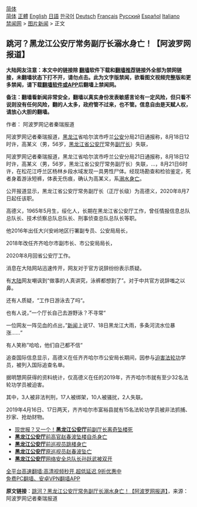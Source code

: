  <!-- 面包屑导航 --> <div class="breadcrumb"><!-- GTranslate: https://gtranslate.io/ -->  <div class="switcher notranslate">  <div class="selected">  <a href="#" onclick="return false;"> 简体</a>  </div>  <div class="option">  <a href="https://www.bannedbook.org" onclick="doGTranslate('zh-CN|zh-CN');jQuery('div.switcher div.selected a').html(jQuery(this).html());return false;" title="简体中文" class="nturl selected"> 简体</a>  <a href="https://www.bannedbook.org/zh-tw/" onclick="doGTranslate('zh-CN|zh-TW');jQuery('div.switcher div.selected a').html(jQuery(this).html());return false;" title="繁體中文" class="nturl"> 正體</a>  <a href="https://www.bannedbook.org/en/" onclick="doGTranslate('zh-CN|en');jQuery('div.switcher div.selected a').html(jQuery(this).html());return false;" title="English" class="nturl"> English</a>  <a href="https://www.bannedbook.org/ja/" onclick="doGTranslate('zh-CN|ja');jQuery('div.switcher div.selected a').html(jQuery(this).html());return false;" title="日本語" class="nturl"> 日語</a>  <a href="https://www.bannedbook.org/ko/" onclick="doGTranslate('zh-CN|ko');jQuery('div.switcher div.selected a').html(jQuery(this).html());return false;" title="한국어" class="nturl"> 한국어</a>  <a href="https://www.bannedbook.org/de/" onclick="doGTranslate('zh-CN|de');jQuery('div.switcher div.selected a').html(jQuery(this).html());return false;" title="Deutsch" class="nturl"> Deutsch</a>  <a href="https://www.bannedbook.org/fr/" onclick="doGTranslate('zh-CN|fr');jQuery('div.switcher div.selected a').html(jQuery(this).html());return false;" title="Français" class="nturl"> Français</a>  <a href="https://www.bannedbook.org/ru/" onclick="doGTranslate('zh-CN|ru');jQuery('div.switcher div.selected a').html(jQuery(this).html());return false;" title="Русский" class="nturl"> Русский</a>  <a href="https://www.bannedbook.org/es/" onclick="doGTranslate('zh-CN|es');jQuery('div.switcher div.selected a').html(jQuery(this).html());return false;" title="Español" class="nturl"> Español</a>  <a href="https://www.bannedbook.org/it/" onclick="doGTranslate('zh-CN|it');jQuery('div.switcher div.selected a').html(jQuery(this).html());return false;" title="Italiano" class="nturl"> Italiano</a>  </div>  </div>      <div class='breadcrumb-sub'><!-- Breadcrumb NavXT 6.3.0 --> <a href="https://www.bannedbook.org/" class="home">禁闻网</a> &gt; <a href="https://www.bannedbook.org/bnews/topimagenews/" class="category">图片新闻</a> &gt; 正文</div></div><h2>跳河？黑龙江公安厅常务副厅长溺水身亡！【阿波罗网报道】</h2> <p class="notice"><b>大陆网友注意：本文中的链接除 <a href="https://github.com/bannedbook/fanqiang" >翻墙</a>软件下载和<a href="https://github.com/killgcd/justmysocks/blob/master/README.md">翻墙推荐</a>链接外全部为禁网链接，未翻墙状态下打不开，请勿点击。此为文字版禁闻，欲看图文视频完整版和更多禁闻，请下载<a href="https://github.com/bannedbook/fanqiang">翻墙软件或APP</a>后翻墙上禁闻网。</p><p>备注：翻墙看新闻非常安全，翻墙以真实身份发表敏感言论有一定风险，但只看不说则没有任何风险，翻的人太多，政府管不过来，也不管。信息自由是天赋人权，请放心大胆的翻墙。</b></p>  <div class="entry"> <p>作者： 阿波罗网记者秦瑞报道</p> <p id="summary">阿波罗网记者秦瑞报道，<a href="https://www.bannedbook.org/bnews/tag/%e9%bb%91%e9%be%99%e6%b1%9f/" class="st_tag internal_tag" rel="tag" title="标签 黑龙江 下的日志">黑龙江</a>省哈尔滨市呼兰<a href="https://www.bannedbook.org/bnews/tag/%e5%85%ac%e5%ae%89/" class="st_tag internal_tag" rel="tag" title="标签 公安 下的日志">公安</a>分局21日通报称，8月18日12时许，高某义（男，56岁，<a href="https://www.bannedbook.org/bnews/tag/%E9%BB%91%E9%BE%99%E6%B1%9F%E7%9C%81/" class="st_tag internal_tag" rel="tag" title="标签 黑龙江省 下的日志">黑龙江省</a><a href="https://www.bannedbook.org/bnews/tag/%E5%85%AC%E5%AE%89%E5%8E%85/" class="st_tag internal_tag" rel="tag" title="标签 公安厅 下的日志">公安厅</a>常务<a href="https://www.bannedbook.org/bnews/tag/%E5%89%AF%E5%8E%85%E9%95%BF/" class="st_tag internal_tag" rel="tag" title="标签 副厅长 下的日志">副厅长</a>）失联，</p> <p>阿波罗网记者秦瑞报道，黑龙江省哈尔滨市呼兰公安分局21日通报称，8月18日12时许，高某义（男，56岁，黑龙江省公安厅常务副厅长）失联，&#8230;，8月21日6时许，在松花江呼兰区杨林乡段水域发现一具男性尸体。经现场勘查和检验鉴定，死者身着游泳短裤，体表无伤痕，确认为高某义，系<a href="https://www.bannedbook.org/bnews/tag/%E6%BA%BA%E6%B0%B4/" class="st_tag internal_tag" rel="tag" title="标签 溺水 下的日志">溺水</a><a href="https://www.bannedbook.org/bnews/tag/%E8%BA%AB%E4%BA%A1/" class="st_tag internal_tag" rel="tag" title="标签 身亡 下的日志">身亡</a>。</p> <p>公开报道显示，黑龙江省公安厅常务副厅长（正厅长级）为高德义，2020年8月7日起任该职。</p> <p>高德义，1965年5月生，绥化人，长期在黑龙江省公安厅工作，曾任情报信息总队总队长、技术侦察总队总队长、刑事侦查总队总队长等职。</p>  <p>他2016年出任大兴安岭地区行署副专员、公安局局长，</p> <p>2018年改任齐齐哈尔市副市长、市公安局局长，</p> <p>2020年8月回省公安厅工作。</p> <p>消息在大陆网站迅速传开，网友对于官方说辞纷纷表示质疑。</p> <p>有<span class='wp_keywordlink_affiliate'><a href="https://www.bannedbook.org/" title="大陆" target="_blank">大陆</a></span>网友嘲讽到“做事的人真讲究，泳裤都想到了”。对于中共官方说辞嗤之以鼻。</p>  <p>还有人质疑，“工作日游泳去了吗“。</p> <p>也有人说，”一个厅长自己去游野泳？不寻常“</p> <p>一位网友一阵见血的点出，”<span class='wp_keywordlink_affiliate'><a href="https://www.bannedbook.org/" title="新闻">新闻</a></span>上说17、18日黑龙江大雨，多条河流水位暴涨……“</p> <p>有人笑称”哈哈，他们自己都不信“</p> <p>追查国际信息显示，高德义在任齐齐哈尔市公安局长期间，因参与<span class='wp_keywordlink'><a href="https://www.bannedbook.org/forum11/topic278.html" title="评江泽民与中共相互利用迫害法轮功" target="_blank">迫害法轮功</a></span>学员，被列入国际追查名单。</p>  <p>据明慧网获得的资料统计，仅高德义在任的2019年，齐齐哈尔市就有至少32名法轮功学员被迫害。</p> <p>其中，3人被非法判刑，17人被绑架，10人被骚扰，2人失联。</p> <p>2019年4月16日、17日两天，齐齐哈尔市富裕县就有15名法轮功学员被非法抓捕、抄家、抢劫财物。</p> <ul class='op-related-articles' title='相关阅读'> <li><a href='https://www.bannedbook.org/bnews/cbnews/20191203/1234188.html' target='_blank'>现世报？又一个！<b>黑龙江公安厅</b>前副厅长离奇坠楼死</a></li> <li><a href='https://www.bannedbook.org/bnews/cbnews/20191124/1228845.html' target='_blank'><b>黑龙江公安厅</b>前高官赵春波坠楼自杀身亡</a></li> <li><a href='https://www.bannedbook.org/bnews/headline/20191124/1228692.html' target='_blank'><b>黑龙江公安厅</b>前巡视员跳楼身亡</a></li> <li><a href='https://www.bannedbook.org/bnews/baitai/20191123/1228525.html' target='_blank'><b>黑龙江公安厅</b>原巡视员赵春波坠亡</a></li> <li><a href='https://www.bannedbook.org/bnews/cbnews/20191025/1212611.html' target='_blank'><b>黑龙江公安厅</b>网络安全总队长孙跃武被双开</a></li> </ul> <p class="texttj"> <a href="https://github.com/bannedbook/fanqiang/wiki/V2ray%E6%9C%BA%E5%9C%BA" target="_blank">全平台高速翻墙:高清视频秒开,超低延迟,9折优惠中</a><br/> <a href="https://github.com/bannedbook/fanqiang/wiki/%E7%A6%81%E9%97%BB%E7%BD%91%E5%AE%89%E5%8D%93%E7%BF%BB%E5%A2%99%E6%96%B0%E9%97%BBAPP" target="_blank">免费PC翻墙、安卓VPN翻墙APP</a></p><p> <b>原文链接</b>：<a class="src_link" href="https://www.aboluowang.com/2021/0822/1636236.html" target="_blank">跳河？黑龙江公安厅常务副厅长溺水身亡！【阿波罗网报道】</a>，来源：阿波罗网记者秦瑞报道 </p> <a name='sharetosocial'></a>  <div style="margin-bottom:5px;padding-bottom:5px;clear:both"> <div id="archive-pix-1" class="banner-ads"> <!-- AuctionX Display platform tag START --> <div id="26318x728x90x621x_ADSLOT2" clicktrack="%%CLICK_URL_ESC%%"></div> <!-- AuctionX Display platform tag END --> </div> <div id="archive-pix-2" class="banner-ads"> <!-- AuctionX Display platform tag START --> <div id="26315x300x250x621x_ADSLOT2" clicktrack="%%CLICK_URL_ESC%%"></div> <!-- AuctionX Display platform tag END --> </div> </div>  <div id="archive-pix-1" class="banner-ads"> <!-- AuctionX Display platform tag START --> <div id="26318x728x90x621x_ADSLOT3" clicktrack="%%CLICK_URL_ESC%%"></div> <!-- AuctionX Display platform tag END --> </div> </div><!--END ENTRY--> 